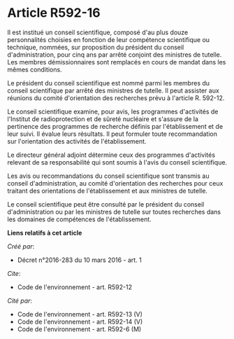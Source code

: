 # Article R592-16

Il est institué un conseil scientifique, composé d'au plus douze personnalités choisies en fonction de leur compétence
scientifique ou technique, nommées, sur proposition du président du conseil d'administration, pour cinq ans par arrêté
conjoint des ministres de tutelle. Les membres démissionnaires sont remplacés en cours de mandat dans les mêmes conditions.

Le président du conseil scientifique est nommé parmi les membres du conseil scientifique par arrêté des ministres de tutelle.
Il peut assister aux réunions du comité d'orientation des recherches prévu à l'article R. 592-12.

Le conseil scientifique examine, pour avis, les programmes d'activités de l'Institut de radioprotection et de sûreté
nucléaire et s'assure de la pertinence des programmes de recherche définis par l'établissement et de leur suivi. Il évalue
leurs résultats. Il peut formuler toute recommandation sur l'orientation des activités de l'établissement.

Le directeur général adjoint détermine ceux des programmes d'activités relevant de sa responsabilité qui sont soumis à l'avis
du conseil scientifique.

Les avis ou recommandations du conseil scientifique sont transmis au conseil d'administration, au comité d'orientation des
recherches pour ceux traitant des orientations de l'établissement et aux ministres de tutelle.

Le conseil scientifique peut être consulté par le président du conseil d'administration ou par les ministres de tutelle sur
toutes recherches dans les domaines de compétences de l'établissement.

**Liens relatifs à cet article**

_Créé par_:

  - Décret n°2016-283 du 10 mars 2016 - art. 1

_Cite_:

  - Code de l'environnement - art. R592-12

_Cité par_:

  - Code de l'environnement - art. R592-13 (V)
  - Code de l'environnement - art. R592-14 (V)
  - Code de l'environnement - art. R592-6 (M)
